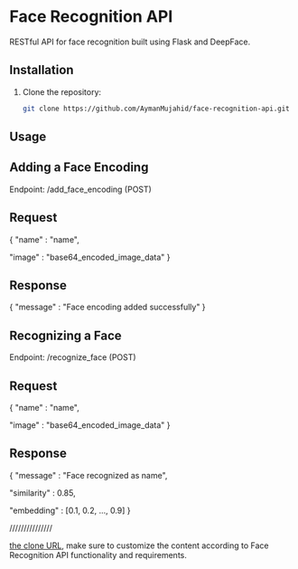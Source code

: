 # Face Recognition API

RESTful API for face recognition built using Flask and DeepFace.

## Installation

1. Clone the repository:
   ```bash
   git clone https://github.com/AymanMujahid/face-recognition-api.git

## Usage
## Adding a Face Encoding
Endpoint: /add_face_encoding (POST)

## Request   
{
  "name" : "name",
  
  "image" : "base64_encoded_image_data"
}

## Response
{
  "message" : "Face encoding added successfully"
}

## Recognizing a Face
Endpoint: /recognize_face (POST)

## Request
{
  "name" : "name",
  
  "image" : "base64_encoded_image_data"
}

## Response
{
  "message" : "Face recognized as name",
  
  "similarity" : 0.85,
  
  "embedding" : [0.1, 0.2, ..., 0.9]
}

///////////////

[the clone URL](https://github.com/AymanMujahid/face-recognition-api.git), make sure to customize the content according to Face Recognition API functionality and requirements.

